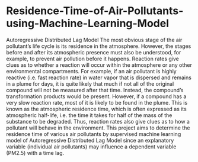 # Residence-Time-of-Air-Pollutants-using-Machine-Learning-Model
Autoregressive Distributed Lag Model 
The most obvious stage of the air pollutant’s life cycle is its residence in the atmosphere. However, the stages before and after its atmospheric presence must also be understood, for example, to prevent air pollution before it happens. Reaction rates give clues as to whether a reaction will occur within the atmosphere or any other environmental compartments. 
For example, if an air pollutant is highly reactive (i.e. fast reaction rate) in water vapor that is dispersed and remains in a plume for days, it is quite likely that much if not all of the original compound will not be measured after that time. Instead, the compound’s transformation products would be present. However, if a compound has a very slow reaction rate, most of it is likely to be found in the plume. This is known as the atmospheric residence time, which is often expressed as its atmospheric half-life, i.e. the time it takes for half of the mass of the substance to be degraded. Thus, reaction rates also give clues as to how a pollutant will behave in the environment.
This project aims to determine the residence time of various air pollutants by supervised machine learning model of Autoregressive Distributed Lag Model since an explanatory variable (individual air pollutants) may influence a dependent variable (PM2.5) with a time lag.
